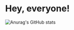 # Hey, everyone!

![Anurag's GitHub stats](https://github-readme-stats.vercel.app/api?username=krispowers&theme=dark&show_icons=true)
